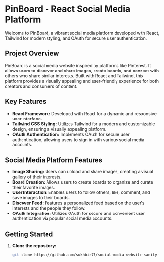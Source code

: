 # PinBoard - React Social Media Platform

Welcome to PinBoard, a vibrant social media platform developed with React, Tailwind for modern styling, and OAuth for secure user authentication.

## Project Overview

PinBoard is a social media website inspired by platforms like Pinterest. It allows users to discover and share images, create boards, and connect with others who share similar interests. Built with React and Tailwind, this platform provides a visually appealing and user-friendly experience for both creators and consumers of content.

## Key Features

- **React Framework:** Developed with React for a dynamic and responsive user interface.
- **Tailwind CSS Styling:** Utilizes Tailwind for a modern and customizable design, ensuring a visually appealing platform.
- **OAuth Authentication:** Implements OAuth for secure user authentication, allowing users to sign in with various social media accounts.

## Social Media Platform Features

- **Image Sharing:** Users can upload and share images, creating a visual gallery of their interests.
- **Board Creation:** Allows users to create boards to organize and curate their favorite images.
- **User Interaction:** Enables users to follow others, like, comment, and save images to their boards.
- **Discover Feed:** Features a personalized feed based on the user's interests and the people they follow.
- **OAuth Integration:** Utilizes OAuth for secure and convenient user authentication via popular social media accounts.

## Getting Started

1. **Clone the repository:**

   ```bash
   git clone https://github.com/sukhbir77/social-media-website-sanity-react.git
